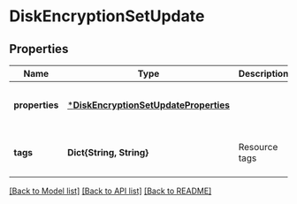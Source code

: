 # DiskEncryptionSetUpdate


## Properties
Name | Type | Description | Notes
------------ | ------------- | ------------- | -------------
**properties** | [***DiskEncryptionSetUpdateProperties**](DiskEncryptionSetUpdateProperties.md) |  | [optional] [default to nothing]
**tags** | **Dict{String, String}** | Resource tags | [optional] [default to nothing]


[[Back to Model list]](../README.md#models) [[Back to API list]](../README.md#api-endpoints) [[Back to README]](../README.md)


